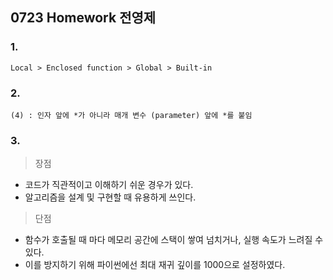 ## 0723 Homework 전영제

### 1.

 ``` 
Local > Enclosed function > Global > Built-in
 ```



### 2.

```
(4) : 인자 앞에 *가 아니라 매개 변수 (parameter) 앞에 *를 붙임
```



### 3.

> 장점

- 코드가 직관적이고 이해하기 쉬운 경우가 있다.
- 알고리즘을 설계 및 구현할 때 유용하게 쓰인다.





> 단점

- 함수가 호출될 때 마다 메모리 공간에 스택이 쌓여 넘치거나, 실행 속도가 느려질 수 있다.
- 이를 방지하기 위해 파이썬에선 최대 재귀 깊이를 1000으로 설정하였다.

